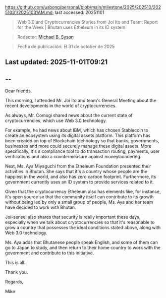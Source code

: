 https://github.com/usbong/personal/blob/main/milestone/2025/202510/20251031/20251031AM.md; last accessed: 20251101

> Web 3.0 and Cryptocurrencies Stories from Joi Ito and Team: Report for the Week | Bhutan uses Etheleum in its ID system

> Redactor: [Michael B. Syson](https://www.linkedin.com/in/michaelsyson/)

> Fecha de publicación: El 31 de october de 2025

## Last updated: 2025-11-01T09:21

## --

Dear friends,

This morning, I attended Mr. Joi Ito and team's General Meeting about the recent developments in the world of cryptocurrencies. 

As always, Mr. Comugi shared news about the current state of cryptocurrencies, which use Web 3.0 technology.

For example, he had news about IBM, which has chosen Stablecoin to create an ecosystem using its digital assets platform. This platform has been created on top of Blockchain technology so that banks, governments, businesses and more could securely manage these digital assets. More specifically, it's a compliance tool to do transaction routing, payments, user verifications and also a countermeasure against moneylaundering.

Next, Ms. Aya Miyaguchi from the Etheleum Foundation presented their activities in Bhutan. She says that it's a country whose people are the happiest in the world, and also has zero carbon footprint. Furthermore, its government currently uses an ID system to provide services related to it.

Given that the cryptocurrency Etheleum also has elements like, for instance, it's open source so that the community itself can contribute to its growth without being led by only a small group of people, Ms. Aya and her team have decided to work with Bhutan.

Joi-sensei also shares that security is really important these days, especially when we talk about cryptocurrencies so that it's reasonable to grow a country that possesses the ideal conditions stated above, along with Web 3.0 technology.

Ms. Aya adds that Bhutanese people speak English, and some of them can go to Japan to study, and then return to their home country to work with the government and contribute to this initiative.

This is all.

Thank you.

Regards,

Mike